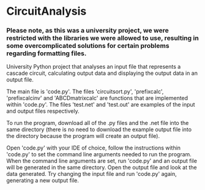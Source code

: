 # CircuitAnalysis

### Please note, as this was a university project, we were restricted with the libraries we were allowed to use, resulting in some overcomplicated solutions for certain problems regarding formatting files.

University Python project that analyses an input file that represents a cascade circuit, calculating output data and displaying the output data in an output file.

The main file is 'code.py'. The files 'circuitsort.py', 'prefixcalc', 'prefixcalcinv' and 'ABCDmatrixcalc' are functions that are implemented within 'code.py'.
The files 'test.net' and 'test.out' are examples of the input and output files respectively.

To run the program, download all of the .py files and the .net file into the same directory (there is no need to download the example output file into the directory because the program will create an output file).

Open 'code.py' with your IDE of choice, follow the instructions within 'code.py' to set the command line arguments needed to run the program. When the command line arguments are set, run 'code.py' and an output file will be generated in the same directory. Open the output file and look at the data generated. Try changing the input file and run 'code.py' again, generating a new output file.
